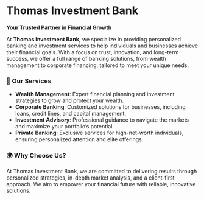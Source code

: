 # Thomas Investment Bank

**Your Trusted Partner in Financial Growth**

At **Thomas Investment Bank**, we specialize in providing personalized banking and investment services to help individuals and businesses achieve their financial goals. With a focus on trust, innovation, and long-term success, we offer a full range of banking solutions, from wealth management to corporate financing, tailored to meet your unique needs.

### 💼 Our Services

- **Wealth Management**: Expert financial planning and investment strategies to grow and protect your wealth.
- **Corporate Banking**: Customized solutions for businesses, including loans, credit lines, and capital management.
- **Investment Advisory**: Professional guidance to navigate the markets and maximize your portfolio’s potential.
- **Private Banking**: Exclusive services for high-net-worth individuals, ensuring personalized attention and elite offerings.

### 🌍 Why Choose Us?

At Thomas Investment Bank, we are committed to delivering results through personalized strategies, in-depth market analysis, and a client-first approach. We aim to empower your financial future with reliable, innovative solutions.
